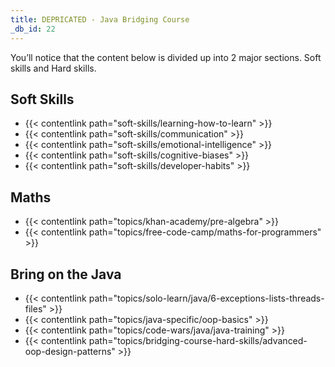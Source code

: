 ```yaml
---
title: DEPRICATED - Java Bridging Course
_db_id: 22
---
```


You’ll notice that the content below is divided up into 2 major sections. Soft skills and Hard skills.

## Soft Skills

- {{< contentlink path="soft-skills/learning-how-to-learn" >}}
- {{< contentlink path="soft-skills/communication" >}}
- {{< contentlink path="soft-skills/emotional-intelligence" >}}
- {{< contentlink path="soft-skills/cognitive-biases" >}}
- {{< contentlink path="soft-skills/developer-habits" >}}

## Maths

- {{< contentlink path="topics/khan-academy/pre-algebra" >}}
- {{< contentlink path="topics/free-code-camp/maths-for-programmers" >}}

## Bring on the Java

- {{< contentlink path="topics/solo-learn/java/6-exceptions-lists-threads-files" >}}
- {{< contentlink path="topics/java-specific/oop-basics" >}}
- {{< contentlink path="topics/code-wars/java/java-training" >}}
- {{< contentlink path="topics/bridging-course-hard-skills/advanced-oop-design-patterns" >}}
